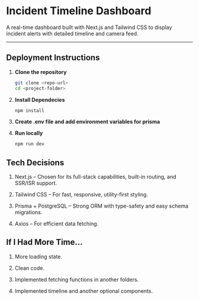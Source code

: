 # Incident Timeline Dashboard

A real-time dashboard built with Next.js and Tailwind CSS to display incident alerts with detailed timeline and camera feed.

---

##  Deployment Instructions

1. **Clone the repository**
   ```bash
   git clone <repo-url>
   cd <project-folder>

2. **Install Dependecies**
   ```bash
   npm install

3. **Create .env file and add environment variables for prisma**
   
4. **Run locally**
   ```bash
   npm run dev
   

##  Tech Decisions
 
1. Next.js – Chosen for its full-stack capabilities, built-in routing, and SSR/ISR support.

2. Tailwind CSS – For fast, responsive, utility-first styling.

3. Prisma + PostgreSQL – Strong ORM with type-safety and easy schema migrations.

4. Axios – For efficient data fetching.

##  If I Had More Time...
 
1. More loading state.

2. Clean code.

3. Implemented fetching functions in another folders.

4. Implemented timeline and another optional components.